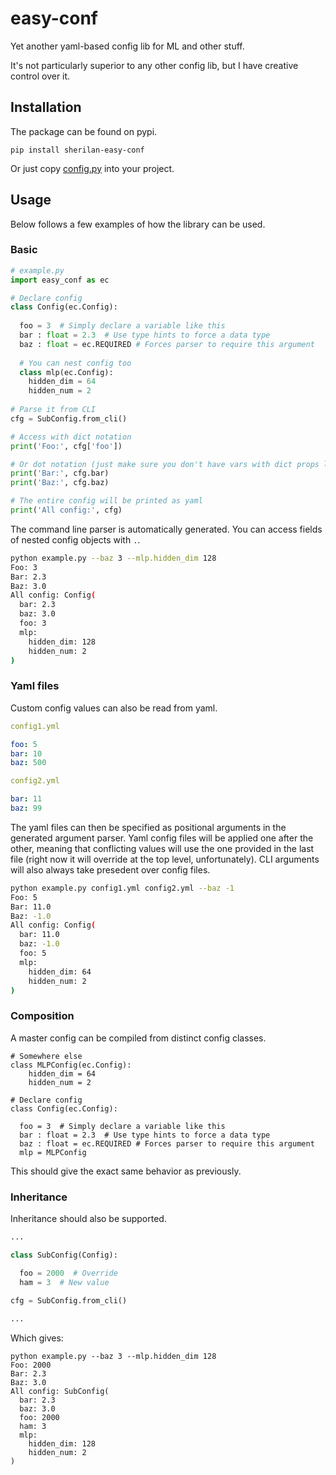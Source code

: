 # easy-conf

Yet another yaml-based config lib for ML and other stuff.

It's not particularly superior to any other config lib, but I have creative control over it.


## Installation 

The package can be found on pypi.

`pip install sherilan-easy-conf`

Or just copy [config.py](./easy_conf/config.py) into your project.

## Usage

Below follows a few examples of how the library can be used.

### Basic 

```python
# example.py
import easy_conf as ec 

# Declare config 
class Config(ec.Config):
  
  foo = 3  # Simply declare a variable like this 
  bar : float = 2.3  # Use type hints to force a data type 
  baz : float = ec.REQUIRED # Forces parser to require this argument 
  
  # You can nest config too 
  class mlp(ec.Config):
    hidden_dim = 64
    hidden_num = 2
  
# Parse it from CLI 
cfg = SubConfig.from_cli()

# Access with dict notation 
print('Foo:', cfg['foo'])

# Or dot notation (just make sure you don't have vars with dict props like `.items`)
print('Bar:', cfg.bar)
print('Baz:', cfg.baz)

# The entire config will be printed as yaml 
print('All config:', cfg)
```

The command line parser is automatically generated. You can access fields of nested config objects with `.`.
```bash
python example.py --baz 3 --mlp.hidden_dim 128
Foo: 3
Bar: 2.3
Baz: 3.0
All config: Config(
  bar: 2.3
  baz: 3.0
  foo: 3
  mlp:
    hidden_dim: 128
    hidden_num: 2
)
```

### Yaml files 

Custom config values can also be read from yaml. 

```yaml
config1.yml

foo: 5
bar: 10
baz: 500
```

```yaml
config2.yml

bar: 11
baz: 99
```

The yaml files can then be specified as positional arguments in the generated argument parser. Yaml config files will be applied one after the other, meaning that conflicting values will use the one provided in the last file (right now it will override at the top level, unfortunately). CLI arguments will also always take presedent over config files.

```bash
python example.py config1.yml config2.yml --baz -1
Foo: 5
Bar: 11.0
Baz: -1.0
All config: Config(
  bar: 11.0
  baz: -1.0
  foo: 5
  mlp:
    hidden_dim: 64
    hidden_num: 2
)
```


### Composition

A master config can be compiled from distinct config classes. 

```
# Somewhere else 
class MLPConfig(ec.Config):
    hidden_dim = 64
    hidden_num = 2

# Declare config 
class Config(ec.Config):
  
  foo = 3  # Simply declare a variable like this 
  bar : float = 2.3  # Use type hints to force a data type 
  baz : float = ec.REQUIRED # Forces parser to require this argument 
  mlp = MLPConfig 
```

This should give the exact same behavior as previously. 

### Inheritance 

Inheritance should also be supported.

```python
...

class SubConfig(Config):

  foo = 2000  # Override 
  ham = 3  # New value 
  
cfg = SubConfig.from_cli()

...
```
Which gives:
```
python example.py --baz 3 --mlp.hidden_dim 128
Foo: 2000
Bar: 2.3
Baz: 3.0
All config: SubConfig(
  bar: 2.3
  baz: 3.0
  foo: 2000
  ham: 3
  mlp:
    hidden_dim: 128
    hidden_num: 2
)
```




